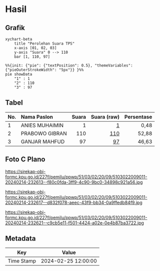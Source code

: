 # Hasil

## Grafik

```mermaid
xychart-beta
    title "Perolehan Suara TPS"
    x-axis [01, 02, 03]
    y-axis "Suara" 0 --> 110
    bar [1, 110, 97]
```

```mermaid
%%{init: {"pie": {"textPosition": 0.5}, "themeVariables": {"pieOuterStrokeWidth": "5px"}} }%%
pie showData
    "1" : 1
    "2" : 110
    "3" : 97
```

## Tabel

| No. | Nama Paslon    | Suara | Suara (raw) | Persentase |
|:--- |:-------------- | -----:| -----------:| ----------:|
| 1   | ANIES MUHAIMIN | 1     | [1][p-1]    | 0,48       |
| 2   | PRABOWO GIBRAN | 110   | [110][p-2]  | 52,88      |
| 3   | GANJAR MAHFUD  | 97    | [97][p-3]   | 46,63      |


[p-1]: https://github.com/gigit-pemilu/pemilu-2024-51-bali/blob/main/pilpres/hitung-suara/sub/51-bali/sub/03-badung/sub/02-mengwi/sub/2009-mengwi/sub/011-tps/sub/paslon-1.txt
[p-2]: https://github.com/gigit-pemilu/pemilu-2024-51-bali/blob/main/pilpres/hitung-suara/sub/51-bali/sub/03-badung/sub/02-mengwi/sub/2009-mengwi/sub/011-tps/sub/paslon-2.txt
[p-3]: https://github.com/gigit-pemilu/pemilu-2024-51-bali/blob/main/pilpres/hitung-suara/sub/51-bali/sub/03-badung/sub/02-mengwi/sub/2009-mengwi/sub/011-tps/sub/paslon-3.txt

## Foto C Plano

https://sirekap-obj-formc.kpu.go.id/227f/pemilu/ppwp/51/03/02/20/09/5103022009011-20240214-232613--f80c0fda-3ff9-4c90-9bc0-34898c921a56.jpg

https://sirekap-obj-formc.kpu.go.id/227f/pemilu/ppwp/51/03/02/20/09/5103022009011-20240214-232617--d832f078-aeec-43f9-bb34-0a9ffedb84f9.jpg

https://sirekap-obj-formc.kpu.go.id/227f/pemilu/ppwp/51/03/02/20/09/5103022009011-20240214-232621--c9cb5e11-f501-4424-a02e-0e4b87ba3722.jpg


## Metadata

| Key        | Value               |
| ---------- | ------------------- |
| Time Stamp | 2024-02-25 12:00:00 |



